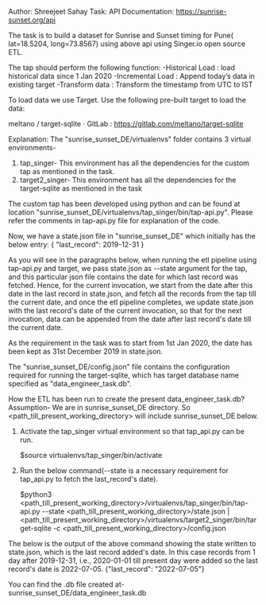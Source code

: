 Author: Shreejeet Sahay
Task:
API Documentation: https://sunrise-sunset.org/api

The task is to build a dataset for Sunrise and Sunset timing for Pune( lat=18.5204, long=73.8567) using above api using Singer.io open source ETL. 

The tap should perform the following function:
-Historical Load : load historical data since 1 Jan 2020
-Incremental Load : Append today’s data in existing target
-Transform data : Transform the timestamp from UTC to IST 


To load data we use Target. Use the following pre-built target to load the data:

meltano / target-sqlite · GitLab : https://gitlab.com/meltano/target-sqlite

Explanation:
The "sunrise_sunset_DE/virtualenvs" folder contains 3 virtual environments-
1. tap_singer- This environment has all the dependencies for the custom tap as mentioned in the task.
2. target2_singer- This environment has all the dependencies for the target-sqlite as mentioned in the task

The custom tap has been developed using python and can be found at location "sunrise_sunset_DE/virtualenvs/tap_singer/bin/tap-api.py". Please refer the comments in tap-api.py file for explanation of the code.

Now, we have a state.json file in "sunrise_sunset_DE" which initially has the below entry:
{
	"last_record": 2019-12-31
}

As you will see in the paragraphs below, when running the etl pipeline using tap-api.py and target, we pass state.json as --state argument for the tap, and this particular json file contains the date for which last record was fetched. Hence, for the current invocation, we start from the date after this date in the last record in state.json, and fetch all the records from the tap till the current date, and once the etl pipeline completes, we update state.json with the last record's date of the current invocation, so that for the next invocation, data can be appended from the date after last record's date till the current date.

As the requirement in the task was to start from 1st Jan 2020, the date has been kept as 31st December 2019 in state.json.

The "sunrise_sunset_DE/config.json" file contains the configuration required for running the target-sqlite, which has target database name specified as "data_engineer_task.db".

How the ETL has been run to create the present data_engineer_task.db?
Assumption- We are in sunrise_sunset_DE directory. So <path_till_present_working_directory> will include sunrise_sunset_DE below.
1. Activate the tap_singer virtual environment so that tap_api.py can be run.

	$source virtualenvs/tap_singer/bin/activate

2. Run the below command(--state is a necessary requirement for tap_api.py to fetch the last_record's date).

	$python3 <path_till_present_working_directory>/virtualenvs/tap_singer/bin/tap-api.py --state <path_till_present_working_directory>/state.json | <path_till_present_working_directory>/virtualenvs/target2_singer/bin/target-sqlite -c <path_till_present_working_directory>/config.json

The below is the output of the above command showing the state written to state.json, which is the last record added's date. In this case records from 1 day after 2019-12-31, i.e., 2020-01-01 till present day were added so the last record's date is 2022-07-05.
	{"last_record": "2022-07-05"}


You can find the .db file created at-
sunrise_sunset_DE/data_engineer_task.db
